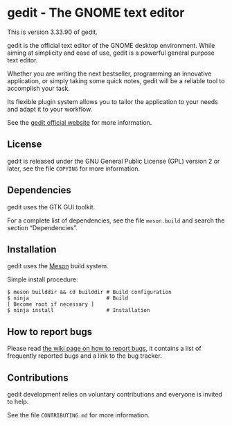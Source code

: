 gedit - The GNOME text editor
=============================

This is version 3.33.90 of gedit.

gedit is the official text editor of the GNOME desktop environment.
While aiming at simplicity and ease of use, gedit is a powerful general
purpose text editor.

Whether you are writing the next bestseller, programming an innovative
application, or simply taking some quick notes, gedit will be a reliable
tool to accomplish your task.

Its flexible plugin system allows you to tailor the application to your
needs and adapt it to your workflow.

See the [gedit official website](https://wiki.gnome.org/Apps/Gedit) for
more information.

License
-------

gedit is released under the GNU General Public License (GPL) version 2 or
later, see the file `COPYING` for more information.

Dependencies
------------

gedit uses the GTK GUI toolkit.

For a complete list of dependencies, see the file `meson.build` and search
the section “Dependencies”.

Installation
------------

gedit uses the [Meson](https://mesonbuild.com/) build system.

Simple install procedure:

```
$ meson builddir && cd builddir # Build configuration
$ ninja                         # Build
[ Become root if necessary ]
$ ninja install                 # Installation
```

How to report bugs
------------------

Please read
[the wiki page on how to report bugs](https://wiki.gnome.org/Apps/Gedit/ReportingBugs),
it contains a list of frequently reported bugs and a link to the bug
tracker.

Contributions
-------------

gedit development relies on voluntary contributions and everyone is invited
to help.

See the file `CONTRIBUTING.md` for more information.
